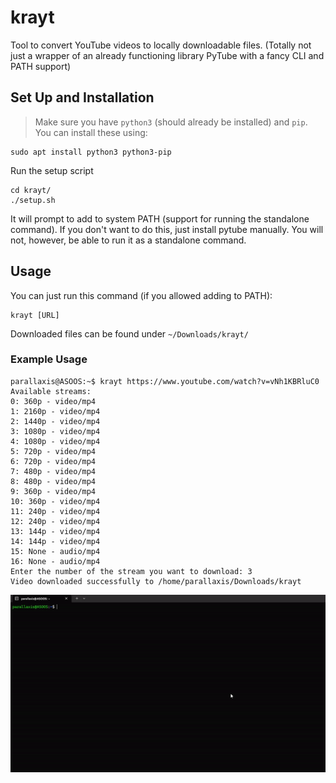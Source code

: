 # krayt
Tool to convert YouTube videos to locally downloadable files.
(Totally not just a wrapper of an already functioning library PyTube with a fancy CLI and PATH support)

## Set Up and Installation
> Make sure you have `python3` (should already be installed) and `pip`.
> You can install these using:
```console
sudo apt install python3 python3-pip
```

Run the setup script
```console
cd krayt/
./setup.sh
```
It will prompt to add to system PATH (support for running the standalone command). If you don't want to do this, just install pytube manually. You will not, however, be able to run it as a standalone command.


## Usage

You can just run this command (if you allowed adding to PATH):
```console
krayt [URL]
```

Downloaded files can be found under `~/Downloads/krayt/`

### Example Usage

```console
parallaxis@ASOOS:~$ krayt https://www.youtube.com/watch?v=vNh1KBRluC0
Available streams:
0: 360p - video/mp4
1: 2160p - video/mp4
2: 1440p - video/mp4
3: 1080p - video/mp4
4: 1080p - video/mp4
5: 720p - video/mp4
6: 720p - video/mp4
7: 480p - video/mp4
8: 480p - video/mp4
9: 360p - video/mp4
10: 360p - video/mp4
11: 240p - video/mp4
12: 240p - video/mp4
13: 144p - video/mp4
14: 144p - video/mp4
15: None - audio/mp4
16: None - audio/mp4
Enter the number of the stream you want to download: 3
Video downloaded successfully to /home/parallaxis/Downloads/krayt
```
![Krayt Demo](https://github.com/Parallaxes/krayt/raw/main/kraytDemo.gif)
